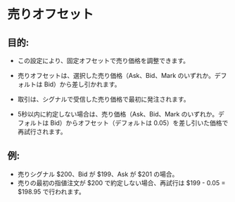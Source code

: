 # **売りオフセット**

## 目的:

- この設定により、固定オフセットで売り価格を調整できます。
- 売りオフセットは、選択した売り価格（Ask、Bid、Mark のいずれか。デフォルトは Bid）から差し引かれます。

- 取引は、シグナルで受信した売り価格で最初に発注されます。
- 5秒以内に約定しない場合は、売り価格（Ask、Bid、Mark のいずれか。デフォルトは Bid）からオフセット（デフォルトは 0.05）を差し引いた価格で再試行されます。

## 例:

- 売りシグナル $200、Bid が $199、Ask が $201 の場合。
- 売りの最初の指値注文が $200 で約定しない場合、再試行は $199 - 0.05 = $198.95 で行われます。
